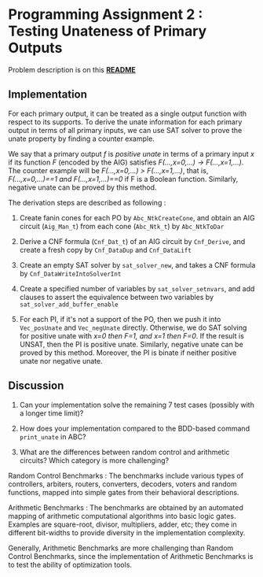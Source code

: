 # Programming Assignment 2 : Testing Unateness of Primary Outputs

Problem description is on this [**README**](https://github.com/NTU-ALComLab/LSV-PA/blob/master/lsv/pa2/README.md)

## Implementation

For each primary output, it can be treated as a single output function with respect to its supports. To derive the unate information for each primary output in terms of all primary inputs, we can use SAT solver to prove the unate property by finding a counter example. 

We say that a primary output _f_ is _positive unate_ in terms of a primary input _x_ if its function _F_ (encoded by the AIG) satisfies _F(...,x=0,...) &rarr; F(...,x=1,...)_. The counter example will be _F(...,x=0,...) > F(...,x=1,...)_, that is, _F(...,x=0,...)==1 and F(...,x=1,...)==0_ if F is a Boolean function. Similarly, negative unate can be proved by this method.

The derivation steps are described as following : 

1. Create fanin cones for each PO by `Abc_NtkCreateCone`, and obtain an AIG circuit (`Aig_Man_t`) from each cone (`Abc_Ntk_t`) by `Abc_NtkToDar`

2. Derive a CNF formula (`Cnf_Dat_t`) of an AIG circuit by `Cnf_Derive`, and create a fresh copy by `Cnf_DataDup` and `Cnf_DataLift`

3. Create an empty SAT solver by `sat_solver_new`, and takes a CNF formula by `Cnf_DataWriteIntoSolverInt`

4. Create a specified number of variables by `sat_solver_setnvars`, and add clauses to assert the equivalence between two variables by `sat_solver_add_buffer_enable`

5. For each PI, if it's not a support of the PO, then we push it into `Vec_posUnate` and `Vec_negUnate` directly. Otherwise, we do SAT solving for positive unate with _x=0 then F=1, and x=1 then F=0_. If the result is UNSAT, then the PI is positive unate. Similarly, negative unate can be proved by this method. Moreover, the PI is binate if neither positive unate nor negative unate.

## Discussion

1. Can your implementation solve the remaining 7 test cases (possibly with a longer time limit)?



2. How does your implementation compared to the BDD-based command `print_unate` in ABC?



3. What are the differences between random control and arithmetic circuits? Which category is more challenging?

Random Control Benchmarks : The benchmarks include various types of controllers, arbiters, routers, converters, decoders, voters and random functions, mapped into simple gates from their behavioral descriptions.

Arithmetic Benchmarks : The benchmarks are obtained by an automated mapping of arithmetic computational algorithms into basic logic gates. Examples are square-root, divisor, multipliers, adder, etc; they come in different bit-widths to provide diversity in the implementation complexity.

Generally, Arithmetic Benchmarks are more challenging than Random Control Benchmarks, since the implementation of Arithmetic Benchmarks is to test the ability of optimization tools. 

